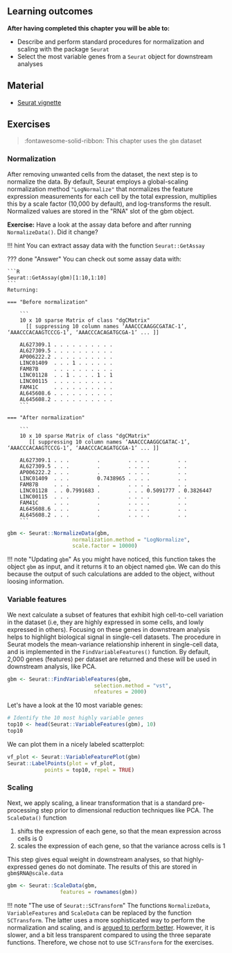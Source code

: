 ## Learning outcomes

**After having completed this chapter you will be able to:**

- Describe and perform standard procedures for normalization and scaling with the package `Seurat`
- Select the most variable genes from a `Seurat` object for downstream analyses

## Material

- [Seurat vignette](https://satijalab.org/seurat/articles/pbmc3k_tutorial.html)

## Exercises

> :fontawesome-solid-ribbon: This chapter uses the `gbm` dataset

### Normalization

After removing unwanted cells from the dataset, the next step is to normalize the data.
By default, Seurat employs a global-scaling normalization method `"LogNormalize"` that normalizes the feature expression measurements for each cell by the total expression, multiplies this by a scale factor (10,000 by default), and log-transforms the result.
Normalized values are stored in the "RNA" slot of the gbm object.

**Exercise:** Have a look at the assay data before and after running `NormalizeData()`. Did it change?

!!! hint
    You can extract assay data with the function `Seurat::GetAssay`

??? done "Answer"
    You can check out some assay data with:

    ```R
    Seurat::GetAssay(gbm)[1:10,1:10]  
    ```
    Returning:

    === "Before normalization"

        ```
        10 x 10 sparse Matrix of class "dgCMatrix"
          [[ suppressing 10 column names ‘AAACCCAAGGCGATAC-1’, ‘AAACCCACAAGTCCCG-1’, ‘AAACCCACAGATGCGA-1’ ... ]]

        AL627309.1 . . . . . . . . . .
        AL627309.5 . . . . . . . . . .
        AP006222.2 . . . . . . . . . .
        LINC01409  . . . 1 . . . . . .
        FAM87B     . . . . . . . . . .
        LINC01128  . . 1 . . . . 1 . 1
        LINC00115  . . . . . . . . . .
        FAM41C     . . . . . . . . . .
        AL645608.6 . . . . . . . . . .
        AL645608.2 . . . . . . . . . .
        ```

    === "After normalization"

        ```
        10 x 10 sparse Matrix of class "dgCMatrix"
           [[ suppressing 10 column names ‘AAACCCAAGGCGATAC-1’, ‘AAACCCACAAGTCCCG-1’, ‘AAACCCACAGATGCGA-1’ ... ]]

        AL627309.1 . . .         .         . . . .         . .        
        AL627309.5 . . .         .         . . . .         . .        
        AP006222.2 . . .         .         . . . .         . .        
        LINC01409  . . .         0.7438965 . . . .         . .        
        FAM87B     . . .         .         . . . .         . .        
        LINC01128  . . 0.7991683 .         . . . 0.5091777 . 0.3826447
        LINC00115  . . .         .         . . . .         . .        
        FAM41C     . . .         .         . . . .         . .        
        AL645608.6 . . .         .         . . . .         . .        
        AL645608.2 . . .         .         . . . .         . .  
        ```

```R
gbm <- Seurat::NormalizeData(gbm,
                     normalization.method = "LogNormalize",
                     scale.factor = 10000)
```

!!! note "Updating `gbm`"
    As you might have noticed, this function takes the object `gbm` as input, and it returns it to an object named `gbm`. We can do this because the output of such calculations are added to the object, without loosing information.

### Variable features

We next calculate a subset of features that exhibit high cell-to-cell variation in the
dataset (i.e, they are highly expressed in some cells, and lowly expressed in others).
Focusing on these genes in downstream analysis helps to highlight biological signal
in single-cell datasets.
The procedure in Seurat models the mean-variance relationship inherent in single-cell
data, and is implemented in the `FindVariableFeatures()` function.
By default, 2,000 genes (features) per dataset are returned and these will be used in
downstream analysis, like PCA.

```R
gbm <- Seurat::FindVariableFeatures(gbm,
                            selection.method = "vst",
                            nfeatures = 2000)
```

Let's have a look at the 10 most variable genes:

```R
# Identify the 10 most highly variable genes
top10 <- head(Seurat::VariableFeatures(gbm), 10)
top10
```

We can plot them in a nicely labeled scatterplot:

```R
vf_plot <- Seurat::VariableFeaturePlot(gbm)
Seurat::LabelPoints(plot = vf_plot,
            points = top10, repel = TRUE)
```

### Scaling

Next, we apply scaling, a linear transformation that is a standard pre-processing
step prior to dimensional reduction techniques like PCA. The `ScaleData()` function

1. shifts the expression of each gene, so that the mean expression across cells is 0
2. scales the expression of each gene, so that the variance across cells is 1

This step gives equal weight in downstream analyses, so that highly-expressed genes do not dominate. The results of this are stored in `gbm$RNA@scale.data`

```R
gbm <- Seurat::ScaleData(gbm,
                 features = rownames(gbm))
```

!!! note "The use of `Seurat::SCTransform`"
    The functions `NormalizeData`, `VariableFeatures` and `ScaleData` can be replaced by the function `SCTransform`. The latter uses a more sophisticated way to perform the normalization and scaling, and is [argued to perform better](https://genomebiology.biomedcentral.com/articles/10.1186/s13059-019-1874-1). However, it is slower, and a bit less transparent compared to using the three separate functions. Therefore, we chose not to use `SCTransform` for the exercises.
